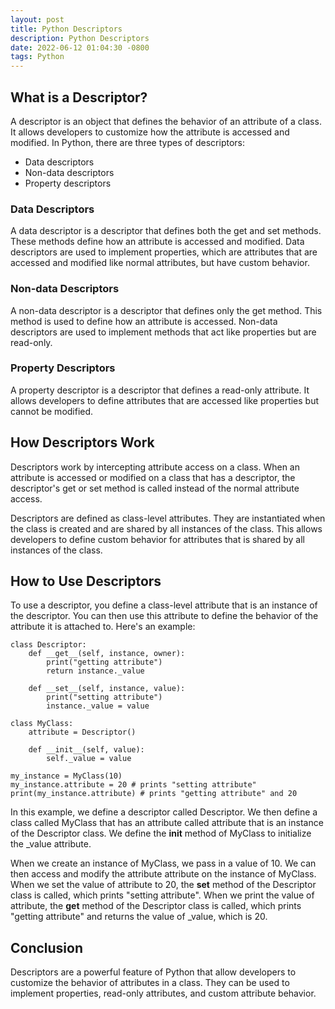 ```yaml
---
layout: post
title: Python Descriptors
description: Python Descriptors
date: 2022-06-12 01:04:30 -0800
tags: Python
---
```


## What is a Descriptor?
A descriptor is an object that defines the behavior of an attribute of a class. It allows developers to customize how the attribute is accessed and modified. In Python, there are three types of descriptors:

* Data descriptors
* Non-data descriptors
* Property descriptors

### Data Descriptors
A data descriptor is a descriptor that defines both the get and set methods. These methods define how an attribute is accessed and modified. Data descriptors are used to implement properties, which are attributes that are accessed and modified like normal attributes, but have custom behavior.

### Non-data Descriptors
A non-data descriptor is a descriptor that defines only the get method. This method is used to define how an attribute is accessed. Non-data descriptors are used to implement methods that act like properties but are read-only.

### Property Descriptors
A property descriptor is a descriptor that defines a read-only attribute. It allows developers to define attributes that are accessed like properties but cannot be modified.


## How Descriptors Work
Descriptors work by intercepting attribute access on a class. When an attribute is accessed or modified on a class that has a descriptor, the descriptor's get or set method is called instead of the normal attribute access.

Descriptors are defined as class-level attributes. They are instantiated when the class is created and are shared by all instances of the class. This allows developers to define custom behavior for attributes that is shared by all instances of the class.


## How to Use Descriptors
To use a descriptor, you define a class-level attribute that is an instance of the descriptor. You can then use this attribute to define the behavior of the attribute it is attached to. Here's an example:


```
class Descriptor:
    def __get__(self, instance, owner):
        print("getting attribute")
        return instance._value

    def __set__(self, instance, value):
        print("setting attribute")
        instance._value = value

class MyClass:
    attribute = Descriptor()

    def __init__(self, value):
        self._value = value

my_instance = MyClass(10)
my_instance.attribute = 20 # prints "setting attribute"
print(my_instance.attribute) # prints "getting attribute" and 20

```

In this example, we define a descriptor called Descriptor. We then define a class called MyClass that has an attribute called attribute that is an instance of the Descriptor class. We define the __init__ method of MyClass to initialize the _value attribute.

When we create an instance of MyClass, we pass in a value of 10. We can then access and modify the attribute attribute on the instance of MyClass. When we set the value of attribute to 20, the __set__ method of the Descriptor class is called, which prints "setting attribute". When we print the value of attribute, the __get__ method of the Descriptor class is called, which prints "getting attribute" and returns the value of _value, which is 20.

## Conclusion
Descriptors are a powerful feature of Python that allow developers to customize the behavior of attributes in a class. They can be used to implement properties, read-only attributes, and custom attribute behavior. 
